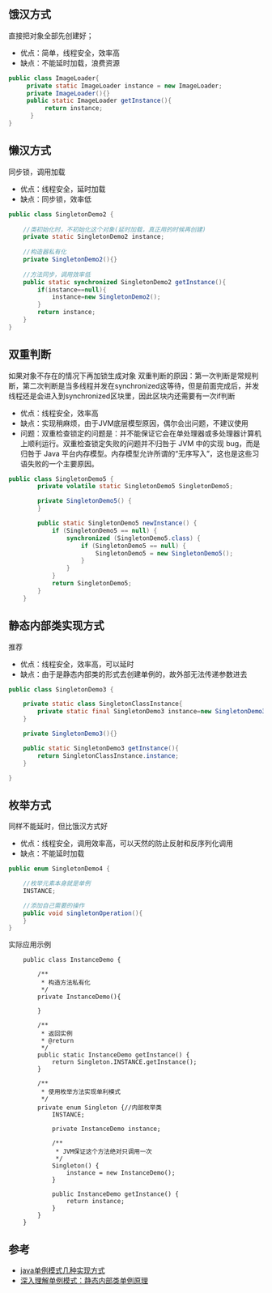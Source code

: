 ## 饿汉方式
直接把对象全部先创建好；
* 优点：简单，线程安全，效率高
* 缺点：不能延时加载，浪费资源
```java
public class ImageLoader{ 
     private static ImageLoader instance = new ImageLoader; 
     private ImageLoader(){} 
     public static ImageLoader getInstance(){  
          return instance;  
      } 
}
```

## 懒汉方式
同步锁，调用加载
* 优点：线程安全，延时加载
* 缺点：同步锁，效率低
```java
public class SingletonDemo2 {
     
    //类初始化时，不初始化这个对象(延时加载，真正用的时候再创建)
    private static SingletonDemo2 instance;
     
    //构造器私有化
    private SingletonDemo2(){}
     
    //方法同步，调用效率低
    public static synchronized SingletonDemo2 getInstance(){
        if(instance==null){
            instance=new SingletonDemo2();
        }
        return instance;
    }
}
```

## 双重判断
如果对象不存在的情况下再加锁生成对象
双重判断的原因：第一次判断是常规判断，第二次判断是当多线程并发在synchronized这等待，但是前面完成后，并发线程还是会进入到synchronized区块里，因此区块内还需要有一次if判断
* 优点：线程安全，效率高
* 缺点：实现稍麻烦，由于JVM底层模型原因，偶尔会出问题，不建议使用
* 问题：双重检查锁定的问题是：并不能保证它会在单处理器或多处理器计算机上顺利运行。双重检查锁定失败的问题并不归咎于 JVM 中的实现 bug，而是归咎于 Java 平台内存模型。内存模型允许所谓的“无序写入”，这也是这些习语失败的一个主要原因。
```java
public class SingletonDemo5 {
        private volatile static SingletonDemo5 SingletonDemo5;

        private SingletonDemo5() {
        }

        public static SingletonDemo5 newInstance() {
            if (SingletonDemo5 == null) {
                synchronized (SingletonDemo5.class) {
                    if (SingletonDemo5 == null) {
                        SingletonDemo5 = new SingletonDemo5();
                    }
                }
            }
            return SingletonDemo5;
        }
    }
```

## 静态内部类实现方式
推荐
* 优点：线程安全，效率高，可以延时
* 缺点：由于是静态内部类的形式去创建单例的，故外部无法传递参数进去
```java
public class SingletonDemo3 {

    private static class SingletonClassInstance{
        private static final SingletonDemo3 instance=new SingletonDemo3();
    }

    private SingletonDemo3(){}

    public static SingletonDemo3 getInstance(){
        return SingletonClassInstance.instance;
    }

}
```

## 枚举方式
同样不能延时，但比饿汉方式好
* 优点：线程安全，调用效率高，可以天然的防止反射和反序列化调用
* 缺点：不能延时加载
```java
public enum SingletonDemo4 {

    //枚举元素本身就是单例
    INSTANCE;

    //添加自己需要的操作
    public void singletonOperation(){
    }
}
```
实际应用示例
```
    public class InstanceDemo {

        /**
         * 构造方法私有化
         */
        private InstanceDemo(){

        }

        /**
         * 返回实例
         * @return
         */
        public static InstanceDemo getInstance() {
            return Singleton.INSTANCE.getInstance();
        }

        /**
         * 使用枚举方法实现单利模式
         */
        private enum Singleton {//内部枚举类
            INSTANCE;

            private InstanceDemo instance;

            /**
             * JVM保证这个方法绝对只调用一次
             */
            Singleton() {
                instance = new InstanceDemo();
            }

            public InstanceDemo getInstance() {
                return instance;
            }
        }
    }
```


## 参考
* [java单例模式几种实现方式](https://www.cnblogs.com/ngy0217/p/9006716.html)
* [深入理解单例模式：静态内部类单例原理](https://baijiahao.baidu.com/s?id=1656209409241835176&wfr=spider&for=pc)

